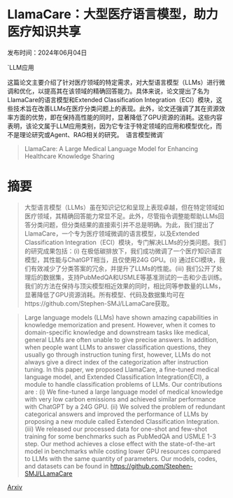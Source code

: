 # LlamaCare：大型医疗语言模型，助力医疗知识共享

发布时间：2024年06月04日

`LLM应用

这篇论文主要介绍了针对医疗领域的特定需求，对大型语言模型（LLMs）进行微调和优化，以提高其在该领域的精确回答能力。具体来说，论文提出了名为LlamaCare的语言模型和Extended Classification Integration（ECI）模块，这些技术旨在改善LLMs在医疗分类问题上的表现。此外，论文还强调了其在资源效率方面的优势，即在保持高性能的同时，显著降低了GPU资源的消耗。这些内容表明，该论文属于LLM应用类别，因为它专注于特定领域的应用和模型优化，而不是理论研究或Agent、RAG相关的研究。` `语言模型微调`

> LlamaCare: A Large Medical Language Model for Enhancing Healthcare Knowledge Sharing

# 摘要

> 大型语言模型（LLMs）虽在知识记忆和呈现上表现卓越，但在特定领域如医疗领域，其精确回答能力常显不足。此外，尽管指令调整能帮助LLMs回答分类问题，但分类结果的直接索引并不总是明确。为此，我们提出了LlamaCare，一个专为医疗领域微调的语言模型，以及Extended Classification Integration（ECI）模块，专门解决LLMs的分类问题。我们的研究成果包括：(i) 在极低碳排放下，我们成功微调了一个医疗知识语言模型，其性能与ChatGPT相当，且仅使用24G GPU。(ii) 通过ECI模块，我们有效减少了分类答案的冗余，并提升了LLMs的性能。(iii) 我们公开了处理后的数据集，支持PubMedQA和USMLE等基准测试的一击和少击训练。我们的方法在保持与顶尖模型相近效果的同时，相比同等参数量的LLMs，显著降低了GPU资源消耗。所有模型、代码及数据集均可在https://github.com/Stephen-SMJ/LLamaCare获取。

> Large language models (LLMs) have shown amazing capabilities in knowledge memorization and present. However, when it comes to domain-specific knowledge and downstream tasks like medical, general LLMs are often unable to give precise answers. In addition, when people want LLMs to answer classification questions, they usually go through instruction tuning first, however, LLMs do not always give a direct index of the categorization after instruction tuning. In this paper, we proposed LlamaCare, a fine-tuned medical language model, and Extended Classification Integration(ECI), a module to handle classification problems of LLMs. Our contributions are : (i) We fine-tuned a large language model of medical knowledge with very low carbon emissions and achieved similar performance with ChatGPT by a 24G GPU. (ii) We solved the problem of redundant categorical answers and improved the performance of LLMs by proposing a new module called Extended Classification Integration. (iii) We released our processed data for one-shot and few-shot training for some benchmarks such as PubMedQA and USMLE 1-3 step. Our method achieves a close effect with the state-of-the-art model in benchmarks while costing lower GPU resources compared to LLMs with the same quantity of parameters. Our models, codes, and datasets can be found in https://github.com/Stephen-SMJ/LLamaCare

[Arxiv](https://arxiv.org/abs/2406.02350)